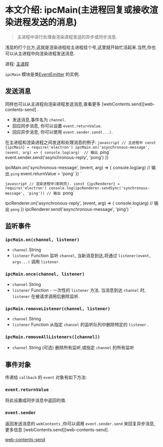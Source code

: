 # 本文介绍: ipcMain(主进程回复或接收渲染进程发送的消息)
> 主进程中进行处理由渲染进程发送的异步或同步消息.

浅显的打个比方,这就是渲染进程给主进程挂个号,这里就开始忙活起来.当然,你也可以从主进程中向渲染进程发送消息.

进程: [主进程](../glossary.md#main-process)       

`ipcMain` 模块是类[EventEmitter](https://nodejs.org/api/events.html) 的实例.


## 发送消息
同样也可以从主进程向渲染进程发送消息,查看更多 [webContents.send][web-contents-send] .

* 发送消息,事件名为 `channel`.
* 回应同步消息, 你可以设置 `event.returnValue`.
* 回应异步消息, 你可以使用 `event.sender.send(...)`.

在主进程和渲染进程之间发送和处理消息的例子:
`javascript
// 主进程中
const {ipcMain} = require('electron')
ipcMain.on('asynchronous-message', (event, arg) => {
  console.log(arg)  // 输出 `ping`
  event.sender.send('asynchronous-reply', 'pong')
})

ipcMain.on('synchronous-message', (event, arg) => {
  console.log(arg)  // 输出 `ping`
  event.returnValue = 'pong'
})
`

`javascript
// 渲染进程中(即网页).
const {ipcRenderer} = require('electron')
console.log(ipcRenderer.sendSync('synchronous-message', 'ping')) // 输出 `pong`

ipcRenderer.on('asynchronous-reply', (event, arg) => {
  console.log(arg) // 输出 `pong`
})
ipcRenderer.send('asynchronous-message', 'ping')
`

## 监听事件

### `ipcMain.on(channel, listener)`
* `channel` String
* `listener` Function
监听 `channel`, 当新消息到达,将通过 `listener(event, args...)` 调用 `listener`.

### `ipcMain.once(channel, listener)`
* `channel` String
* `listener` Function - 一次性的 `listener` 方法.
当消息到达 `channel` 时, `listener` 在被请求调用后删除监听.

### `ipcMain.removeListener(channel, listener)`
* `channel` String
* `listener` Function
从指定 `channel` 的监听队列中删除特定的 `listener` .

### `ipcMain.removeAllListeners([channel])`
* `channel` String (可选)
删除所有监听,或指定 `channel` 的所有监听

## 事件对象
传递给 `callback` 的 `event` 对象有如下方法:

### `event.returnValue`
将此设置成同步消息中返回的值.

### `event.sender`
返回发送消息的 `webContents` ,你可以调用 `event.sender.send`  来回复异步消息,更多信息 [webContents.send][web-contents-send].

[web-contents-send](web-contents.md#webcontentssendchannel-arg1-arg2-)